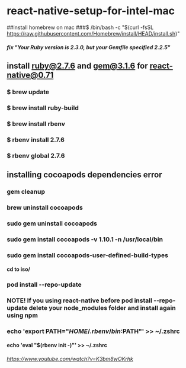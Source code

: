 # react-native-setup-for-intel-mac
##install homebrew on mac
###$ /bin/bash -c "$(curl -fsSL https://raw.githubusercontent.com/Homebrew/install/HEAD/install.sh)"

##### fix "Your Ruby version is 2.3.0, but your Gemfile specified 2.2.5"
## install ruby@2.7.6 and gem@3.1.6 for react-native@0.71
### $ brew update
### $ brew install ruby-build
### $ brew install rbenv
### $ rbenv install 2.7.6
### $ rbenv global 2.7.6

## installing cocoapods dependencies error
### gem cleanup
### brew uninstall cocoapods
### sudo gem uninstall cocoapods
### sudo gem install cocoapods -v 1.10.1 -n /usr/local/bin
### sudo gem install cocoapods-user-defined-build-types
#### cd to iso/
### pod install --repo-update
### NOTE! If you using react-native before pod install --repo-update delete your node_modules folder and install again using npm

### echo 'export PATH="$HOME/.rbenv/bin:$PATH"' >> ~/.zshrc
#### echo 'eval "$(rbenv init -)"' >> ~/.zshrc

###### https://www.youtube.com/watch?v=K3bm8wOKrhk
